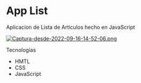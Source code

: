 # App List

Aplicacion de Lista de Articulos hecho en JavaScript

[![Captura-desde-2022-09-16-14-52-06.png](https://i.postimg.cc/Wbdh9Y4g/Captura-desde-2022-09-16-14-52-06.png)](https://postimg.cc/CzVh5Nkx)

Tecnologias

- HMTL
- CSS
- JavaScript
